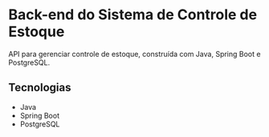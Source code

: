 # Back-end do Sistema de Controle de Estoque

API para gerenciar controle de estoque, construída com Java, Spring Boot e PostgreSQL.

## Tecnologias

- Java
- Spring Boot
- PostgreSQL
